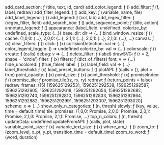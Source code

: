 add_card_section: ƒ (title, text, id, card)
add_color_legend: ƒ ()
add_filter: ƒ (f, label, redraw)
add_filter_legend: ƒ ()
add_key: ƒ (variable_name, file)
add_label_legend: ƒ ()
add_legend: ƒ (col, lab)
add_regex_filter: ƒ (regex_filter, field)
add_search_box: ƒ ()
add_sequence_point: ƒ (title, action)
annotate_legend: ƒ ()
appearance: {label_field: undefined, colorize_by: undefined, scale_type: {…}}
base_dir: dir => {…}
bind_window_resize: ƒ ()
cache: {1,0,0: {…}, 2,0,0: {…}, 2,1,1: {…}, 2,0,1: {…}, 2,1,0: {…}, …}
canvas: ƒ (x)
clear_filters: ƒ ()
click: ƒ (x)
collisionDetection: val => {…}
color_legend_toggle: () => undefined
colorize_by: val => {…}
colorscale: ƒ ()
create: ƒ (calls)
debug: v => {…}
delete_filter: ƒ (label)
drawSVG: ƒ (r = 2, shape = 'circle')
filter: ƒ (x)
filters: ƒ (dict_of_filters)
font: v => {…}
hide_uncolored: ƒ (true_false)
label: ƒ (x)
label_field: val => {…}
label_threshold: ƒ (x)
load_preset_buttons: ƒ ()
plotAPI: ƒ (calls = {}, plot = true)
point_opacity: ƒ (x)
point_size: ƒ (x)
point_threshold: ƒ (x)
promiseIndex: ƒ ()
promise_tile: ƒ promise_tile(rz, rx, ry)
redraw: ƒ (return_points = false)
redraw_frames: (15) [1596251292531, 1596251292538, 1596251292587, 1596251292605, 1596251292618, 1596251292654, 1596251292682, 1596251292740, 1596251292810, 1596251292833, 1596251292864, 1596251292882, 1596251292991, 1596251293007, 1596251293020]
scheme: x => {…}
show_only_n_categories: ƒ (n, thresh)
slowly: ƒ (key, value, time = default_time)
tile_promises: {1,0,0: Promise, 2,0,0: Promise, 2,0,1: Promise, 2,1,0: Promise, 2,1,1: Promise, …}
top_n_colors: ƒ (n, thresh)
updateData: undefined
updateFromAPI: ƒ (calls, plot, state)
variable_point_size: ƒ (x)
variable_text_size: ƒ (x)
where_am_i: ƒ ()
zoom_to: ƒ (zoom_level, x_pt, y_pt, transition_time = default_time)
zoom_to_word: ƒ (word, duration)